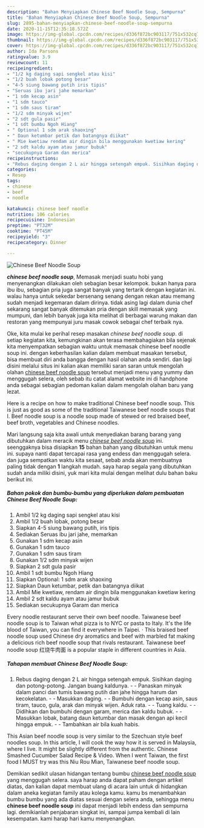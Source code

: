 ```yaml
---
description: "Bahan Menyiapkan Chinese Beef Noodle Soup, Sempurna"
title: "Bahan Menyiapkan Chinese Beef Noodle Soup, Sempurna"
slug: 2895-bahan-menyiapkan-chinese-beef-noodle-soup-sempurna
date: 2020-11-15T12:35:18.572Z
image: https://img-global.cpcdn.com/recipes/d336f872bc903117/751x532cq70/chinese-beef-noodle-soup-foto-resep-utama.jpg
thumbnail: https://img-global.cpcdn.com/recipes/d336f872bc903117/751x532cq70/chinese-beef-noodle-soup-foto-resep-utama.jpg
cover: https://img-global.cpcdn.com/recipes/d336f872bc903117/751x532cq70/chinese-beef-noodle-soup-foto-resep-utama.jpg
author: Ida Parsons
ratingvalue: 3.9
reviewcount: 11
recipeingredient:
- "1/2 kg daging sapi sengkel atau kisi"
- "1/2 buah lobak potong besar"
- "4-5 siung bawang putih iris tipis"
- "Seruas ibu jari jahe memarkan"
- "1 sdm kecap asin"
- "1 sdm tauco"
- "1 sdm saus tiram"
- "1/2 sdm minyak wijen"
- "2 sdt gula pasir"
- "1 sdt bumbu Ngoh Hiang"
- " Optional 1 sdm arak shaoxing"
- " Daun ketumbar petik dan batangnya diikat"
- " Mie kwetiaw rendam air dingin bila menggunakan kwetiaw kering"
- "2 sdt kaldu ayam atau jamur bubuk"
- "secukupnya Garam dan merica"
recipeinstructions:
- "Rebus daging dengan 2 L air hingga setengah empuk. Sisihkan daging dan potong-potong. Jangan buang kaldunya. - Panaskan minyak dalam panci dan tumis bawang putih dan jahe hingga harum dan kecokelatan. - Masukkan daging. - Bumbuhi dengan kecap asin, saus tiram, tauco, gula, arak dan minyak wijen. Aduk rata. - Tuang kaldu. - Didihkan dan bumbuhi dengan garam, merica dan kaldu bubuk. - Masukkan lobak, batang daun ketumbar dan masak dengan api kecil hingga empuk. - Tambahkan air bila kuah habis."
categories:
- Resep
tags:
- chinese
- beef
- noodle

katakunci: chinese beef noodle 
nutrition: 106 calories
recipecuisine: Indonesian
preptime: "PT32M"
cooktime: "PT45M"
recipeyield: "3"
recipecategory: Dinner

---
```



![Chinese Beef Noodle Soup](https://img-global.cpcdn.com/recipes/d336f872bc903117/751x532cq70/chinese-beef-noodle-soup-foto-resep-utama.jpg)

<b><i>chinese beef noodle soup</i></b>, Memasak menjadi suatu hobi yang menyenangkan dilakukan oleh sebagian besar kelompok. bukan hanya para ibu ibu, sebagian pria juga sangat banyak yang tertarik dengan kegiatan ini. walau hanya untuk sekedar bersenang senang dengan rekan atau memang sudah menjadi kegemaran dalam dirinya. tidak asing lagi dalam dunia chef sekarang sangat banyak ditemukan pria dengan skill memasak yang mumpuni, dan lebih banyak juga kita melihat di berbagai warung makan dan restoran yang mempunyai juru masak cowok sebagai chef terbaik nya.

Oke, kita mulai ke perihal resep masakan <i>chinese beef noodle soup</i>. di setiap kegiatan kita, kemungkinan akan terasa membahagiakan bila sejenak kita menyempatkan sebagian waktu untuk memasak chinese beef noodle soup ini. dengan keberhasilan kalian dalam membuat masakan tersebut, bisa membuat diri anda bangga dengan hasil olahan anda sendiri. dan lagi disini melalui situs ini kalian akan memiliki saran saran untuk mengolah olahan <u>chinese beef noodle soup</u> tersebut menjadi menu yang yummy dan menggugah selera, oleh sebab itu catat alamat website ini di handphone anda sebagai sebagian pedoman kalian dalam mengolah olahan baru yang lezat.

Here is a recipe on how to make traditional Chinese beef noodle soup. This is just as good as some of the traditional Taiwanese beef noodle soups that I. Beef noodle soup is a noodle soup made of stewed or red braised beef, beef broth, vegetables and Chinese noodles.


Mari langsung saja kita awali untuk menyediakan barang barang yang dibutuhkan dalam meracik menu <u><i>chinese beef noodle soup</i></u> ini. seenggaknya bisa disiapkan <b>15</b> bahan bahan yang dibutuhkan untuk menu ini. supaya nanti dapat tercapai rasa yang endess dan menggugah selera. dan juga sempatkan waktu kita sesaat, sebab anda akan membuatnya paling tidak dengan <b>1</b> langkah mudah. saya harap segala yang dibutuhkan sudah anda miliki disini, yuk mari kita mulai dengan melihat dulu bahan baku berikut ini.

<!--inarticleads1-->

##### Bahan pokok dan bumbu-bumbu yang diperlukan dalam pembuatan Chinese Beef Noodle Soup:

1. Ambil 1/2 kg daging sapi sengkel atau kisi
1. Ambil 1/2 buah lobak, potong besar
1. Siapkan 4-5 siung bawang putih, iris tipis
1. Sediakan Seruas ibu jari jahe, memarkan
1. Gunakan 1 sdm kecap asin
1. Gunakan 1 sdm tauco
1. Gunakan 1 sdm saus tiram
1. Gunakan 1/2 sdm minyak wijen
1. Siapkan 2 sdt gula pasir
1. Ambil 1 sdt bumbu Ngoh Hiang
1. Siapkan  Optional: 1 sdm arak shaoxing
1. Siapkan  Daun ketumbar, petik dan batangnya diikat
1. Ambil  Mie kwetiaw, rendam air dingin bila menggunakan kwetiaw kering
1. Ambil 2 sdt kaldu ayam atau jamur bubuk
1. Sediakan secukupnya Garam dan merica


Every noodle restaurant serve their own beef noodle. Taiwanese beef noodle soup is to Taiwan what pizza is to NYC or pasta to Italy. It&#39;s the life blood of Taiwan, you can find it everywhere in Taipei. · This braised beef noodle soup used Chinese dry aromatics and beef with marbled fat making a delicious rich beef noodle soup that rivals restaurant. Taiwanese beef noodle soup 红烧牛肉面 is a popular staple in different countries in Asia. 

<!--inarticleads2-->

##### Tahapan membuat Chinese Beef Noodle Soup:

1. Rebus daging dengan 2 L air hingga setengah empuk. Sisihkan daging dan potong-potong. Jangan buang kaldunya. - - Panaskan minyak dalam panci dan tumis bawang putih dan jahe hingga harum dan kecokelatan. - - Masukkan daging. - - Bumbuhi dengan kecap asin, saus tiram, tauco, gula, arak dan minyak wijen. Aduk rata. - - Tuang kaldu. - - Didihkan dan bumbuhi dengan garam, merica dan kaldu bubuk. - - Masukkan lobak, batang daun ketumbar dan masak dengan api kecil hingga empuk. - - Tambahkan air bila kuah habis.


This Asian beef noodle soup is very similar to the Szechuan style beef noodles soup. In this article, I will cook the way how it is served in Malaysia, where I live. It might be slightly different from the authentic. Chinese Smashed Cucumber Salad Recipe &amp; Video. When I went Taiwan, the first food I MUST try was this Niu Rou Mian, Taiwanese beef noodle soup. 

Demikian sedikit ulasan hidangan tentang bumbu <u>chinese beef noodle soup</u> yang menggugah selera. saya harap anda dapat paham dengan artikel diatas, dan kalian dapat membuat ulang di acara lain untuk di hidangkan dalam aneka kegiatan family atau kolega kamu. kamu bs menambahkan bumbu bumbu yang ada diatas sesuai dengan selera anda, sehingga menu <b>chinese beef noodle soup</b> ini dapat menjadi lebih endess dan sempurna lagi. demikianlah penjabaran singkat ini, sampai jumpa kembali di lain kesempatan. kami harap hari kamu menyenangkan.
